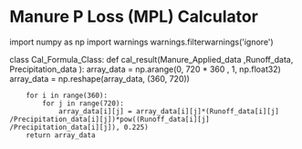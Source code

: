 # Manure P Loss (MPL) Calculator
import numpy as np
import warnings
warnings.filterwarnings('ignore')

class Cal_Formula_Class:
    def cal_result(Manure_Applied_data ,Runoff_data, Precipitation_data ):
        array_data = np.arange(0, 720 * 360 , 1, np.float32)
        array_data = np.reshape(array_data, (360, 720))

        for i in range(360):
            for j in range(720):
                array_data[i][j] = array_data[i][j]*(Runoff_data[i][j] /Precipitation_data[i][j])*pow((Runoff_data[i][j] /Precipitation_data[i][j]), 0.225)
        return array_data
